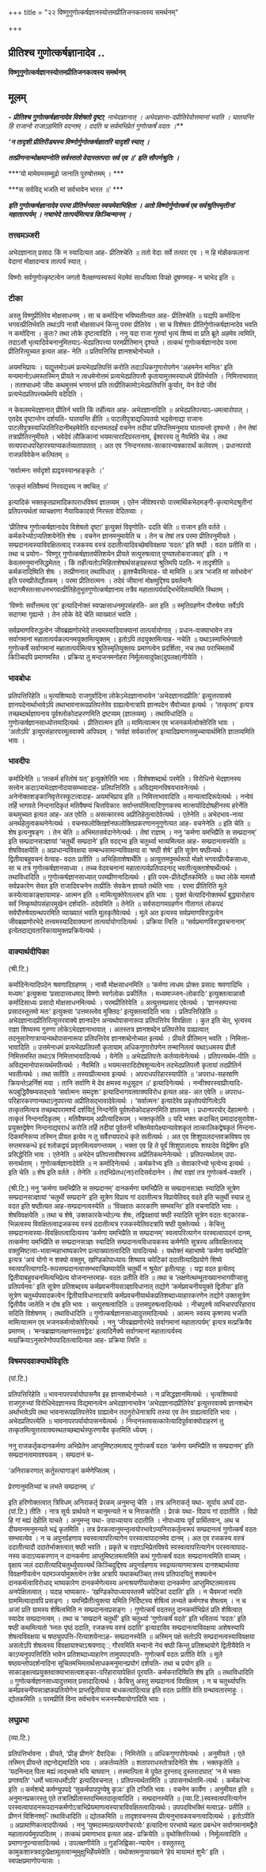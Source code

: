 +++
title = "२२ विष्णुगुणोत्कर्षज्ञानस्योत्तमप्रीतिजनकत्वस्य समर्थनम्"

+++


## प्रीतिश्च गुणोत्कर्षज्ञानादेव ..

**विष्णुगुणोत्कर्षज्ञानस्योत्तमप्रीतिजनकत्वस्य समर्थनम्**

## **मूलम्** 

***- प्रीतिश्च गुणोत्कर्षज्ञानादेव विशेषतो दृष्टा**; नाभेदज्ञानात् । अभेदज्ञाना-दप्रीतिरेवोत्तमानां भवति । घातयन्ति हि राजानो राजाऽहमिति वदन्तम् । ददति च सर्वमभिप्रेतं गुणोत्कर्षं वदतः ।***

***‘न तादृशी प्रीतिरीड्यस्य विष्णोर्गुणोत्कर्षज्ञातरि यादृशी स्यात् ।***

***तत्प्रीणनान्मोक्षमाप्नोति सर्वस्ततो वेदास्तत्पराः सर्व एव ॥’ इति सौपर्णश्रुतिः ।***

***‘यो मामेवमसम्मूढो जानाति पुरुषोत्तमम् । ***

***स सर्वविद् भजति मां सर्वभावेन भारत ॥’ ***

***इति गुणोत्कर्षज्ञानादेव परमा प्रीतिर्भगवता स्वयमेवाभिहिता । अतो विष्णोर्गुणोत्कर्ष एव सर्वश्रुतिस्मृतीनां महातात्पर्यम् । नचाभेदे तात्पर्यमित्यत्र किञ्चिन्मानम् ।***

### **तत्त्वमञ्जरी**

अभेदज्ञानात् प्रसादः किं न स्यादित्यत आह- प्रीतिश्चेति ॥ ततो वेदाः सर्वे तत्परा एव । न हि मोक्षैकफलानां वेदानां मोक्षादन्यत्र तात्पर्यं स्यात् ।

विष्णोः सर्वगुणोत्कृष्टत्वेन जगतो वैलक्षण्यस्वरूपं भेदमेवं साधयित्वा विपक्षे दूषणमाह- न चाभेद इति ॥

### **टीका** 

अस्तु विष्णुप्रीतिरेव मोक्षसाधनम् । सा च कर्मादिना भविष्यतीत्यत आह- प्रीतिश्चेति ॥ यद्यपि कर्मादिना भगवत्प्रीतिर्भवति तथाऽपि नासौ मोक्षसाधनं किन्तु परमा प्रीतिरेव । सा च विशेषतः प्रीतिर्गुणोत्कर्षज्ञानादेव भवति न कर्मादिना । कुतः? तथा लोके दृष्टत्वादिति । ननु यदा राजा गुरुर्वा भृत्यं शिष्यं वा प्रति ब्रूते अहमेव त्वमिति, तदाऽसौ भृत्यादिर्वचनानुमितयाऽ-भेदप्रतिपत्त्या परमप्रीतिमान् दृश्यते । तत्कथं गुणोत्कर्षज्ञानादेव परमा प्रीतिरित्युच्यत इत्यत आह- नेति ॥ प्रतिपत्तिरिह ज्ञानशब्देनोच्यते ।

अयमभिप्रायः । यद्युत्तमोऽधमं प्रत्यभेदप्रतिपत्तिं करोति तदाऽधिकगुणारोपणेन ‘अहमनेन मानितः’ इति मन्यमानोऽधमस्तस्मिन् प्रीयते न त्वधमेनोत्तमं प्रत्यभेदप्रतिपत्तौ कृतायामुत्तमस्याधमे प्रीतिर्भवति । निमित्ताभावात् । ततश्चाधमो जीवः कथमुत्तमं भगवन्तं प्रति तत्प्रीतिकामोऽभेदप्रतिपत्तिं कुर्यात्, येन वेदो जीवं प्रत्यभेदप्रतिपत्त्यर्थमपि वदेदिति ।

न केवलमभेदज्ञानात् प्रीतिर्न भवति किं तर्हीत्यत आह- अभेदज्ञानादिति ॥ अभेदप्रतिपत्त्याऽ-धमत्वारोपात् । एतदेव दृष्टान्तेन दर्शयति- घातयन्ति हीति ॥ पाटलीपुत्राद्यधिपतयो भद्रसेनाद्या राजानः पाटलीपुत्रस्याधिपतिरिदानीमहमेवेति वदन्तमतदर्हं वचनेन तदीयां प्रतिपत्तिमनुमाय घातयन्तो दृश्यन्ते । तेन तेषां तत्राप्रीतिरनुमीयते । भवेदेवं लौकिकानां भयमत्सरादिग्रस्तानाम्, ईश्वरस्य तु नैवमिति चेन्न । तथा सत्यपराधपरिहारस्याप्यकर्तव्यतापातात् । अत एव ‘निन्दनस्तव-सत्कारन्यक्कारार्थं कलेवरम् । प्रधानपरयो राजन्नविवेकेन कल्पितम् ॥

‘सर्वात्मनः सर्वदृशो ह्यद्वयस्यानहङ्कृतेः ।’

‘तत्कृतं मतिवैषम्यं निरवद्यस्य न क्वचित् ॥’

इत्यादिकं भक्तकृतप्रामादिकापराधविषयं ज्ञातव्यम् । एतेन जीवेश्वरयोः पारमार्थिकभेदमङ्गी-कृत्याभेदश्रुतीनां प्रतिपत्त्यर्थतां व्याचक्षाणा नैयायिकादयो निरस्ता वेदितव्याः ।

‘प्रीतिश्च गुणोत्कर्षज्ञानादेव विशेषतो दृष्टा’ इत्युक्तं विवृणोति- ददति चेति ॥ राजान इति वर्तते । कर्मकरेभ्योऽप्यतिशयेनेति शेषः । वचनेन ज्ञानमनुमायेति च । तेन च तेषां तत्र परमा प्रीतिरनुमीयते । सम्प्रदानत्वस्याविवक्षितत्वाद् रजकस्य वस्त्रं ददातीत्यादिवच्छेषविवक्षया ‘वदतः’ इति षष्ठी । वदतः प्रतीति वा । तथा च प्रयोगः- ‘विष्णुर् गुणोत्कर्षज्ञातर्यतिशयेन प्रीयते सत्पुरुषत्वात् पुण्यश्लोकराजवत्’ इति । न केवलमनुमानसिद्धमेतत् । किं तर्हीत्यतोऽभिहिताशेषार्थसङ्ग्रहरूपां श्रुतिमपि पठति- न तादृशीति ॥ कर्मकरादिष्विति शेषः । तत्प्रीणनात् तथाविधात् । इतश्चैवमित्याह- यो मामिति ॥ अत्र ‘भजति मां सर्वभावेन’ इति परमप्रीतेर्द्योतकम् । परमा प्रीतिरात्मनः । तदेवं जीवानां मोक्षमुद्दिश्य प्रवर्तमानैः सदागमैस्तत्साधनभगवत्प्रीतिहेतुभूतगुणोत्कर्षज्ञानाय तत्रैव महातात्पर्यवद्भिर्भवितव्यमिति स्थितम् ।

‘विष्णोः सर्वोत्तमत्व एव’ इत्यादिनोक्तं स्वपक्षसाधनमुपसंहरति- अत इति ॥ स्मृतिग्रहणेन पौरुषेयाः सर्वेऽपि सदागमा गृह्यन्ते । तेन लोके वेदे चेति व्याख्यातं भवति ।

सर्वप्रमाणविरुद्धत्वेन जीवब्रह्मणोरभेदे तत्त्वमस्यादिवाक्यानां तात्पर्यायोगात् । प्रधान-वाक्याभावेन तत्र सर्वागमानां महातात्पर्यकल्पनमयुक्तमित्युक्तम् । इतोऽपि तदयुक्तमित्याह- नचेति ॥ यथाऽस्माभिर्भगवतो गुणोत्कर्षे सर्वागमानां महातात्पर्यमित्यत्र श्रुतिस्मृतियुक्तयः प्रमाणत्वेन प्रदर्शिताः, नच तथा पराभिमतार्थे किञ्चिदपि प्रमाणमस्ति । प्रक्रिया तु मन्दजनमनोहरा निर्मूलत्वादुपेक्ष(दुपलक्ष)णीयेति ।

### **भावबोधः** 

प्रतिपत्तिरिहेति ॥ भृत्यशिष्यादेः राजगुर्वादिना लोकेऽभेदज्ञानाभावेन ‘अभेदज्ञानादप्रीतिः’ इत्युत्तरवाक्ये ज्ञानपदेनार्थाभावेऽपि तथाभावनारूपप्रतिपत्तेरेव ग्राह्यत्वेनात्रापि ज्ञानपदेन सैवोच्यत इत्यर्थः । ‘तत्कृतम्’ इत्यत्र तच्छब्दार्थज्ञापनाय पूर्वश्लोकोदाहरणमिति द्रष्टव्यम् (ज्ञातव्यम्) । तथाविधादिति ॥ गुणोत्कर्षज्ञानसाध्योत्तमादित्यर्थः । प्रीतिरात्मन इति ॥ मामित्यात्मन एव भजनकर्मत्वोक्तेरिति भावः । ‘अतोऽपि’ इत्युपसंहारपरमूलवाक्ये अपिपदम् । ‘सर्वज्ञं सर्वकर्तारम्’ इत्यादिप्रमाणसमुच्चायार्थमिति ज्ञातव्यमिति भावः ।

### **भावदीपः** 

कर्मादिनेति ॥ ‘तत्कर्म हरितोषं यत्’ इत्युक्तेरिति भावः । विशेषशब्दार्थः परमेति । विरोधिनो भेदज्ञानस्य सत्त्वेन कदाऽप्यभेदज्ञानोदयासम्भवादाह- प्रतिपत्तिरिति ॥ अविद्यमानविषयभावनेत्यर्थः । अनेनोक्तशङ्कानिवृत्तेरस्फुटत्वादाह- अयमभिप्राय इति ॥ निमित्ताभावादिति ॥ मान्यत्वादिरूपेत्यर्थः । नन्वेवं तर्हि भागवते निन्दनादिकृतं मतिवैषम्यं चित्तविकारः सर्वान्तर्यामित्वादिगुणकस्य मात्सर्यादिदोषहीनस्य हरेर्नेति कथमुच्यत इत्यत आह- अत एवेति ॥ असत्कारस्य अप्रीतिहेतुत्वादेवेत्यर्थः । एतेनेति ॥ अभेदभाव-नाया अनर्थहेतुत्वकथनेनेत्यर्थः । वचनफलोक्तिर्ज्ञानफलोक्तिप्रकरणाननुगुणेत्यत आह- वचनेनेति ॥ इति चेति ॥ शेष इत्यनुषङ्गः । तेन चेति ॥ अभिमतसर्वदानेनेत्यर्थः । तेषां राज्ञाम् । ननु ‘कर्मणा यमभिप्रैति स सम्प्रदानम्’ इति सम्प्रदानसञ्ज्ञायां ‘चतुर्थी सम्प्रदाने’ इति वदद्भ्य इति चतुर्थ्या भाव्यमित्यत आह- सम्प्रदानत्वस्येति ॥ शेषविवक्षयेति ॥ अप्राधान्यविवक्षया सम्बन्धसामान्यविवक्षया वा ‘षष्ठी शेषे’ इति सूत्रेण षष्ठीत्यर्थः । द्वितीयाबहुवचनं वेत्याह- वदतः प्रतीति ॥ अभिहिताशेषार्थेति ॥ अत्युत्तमपुमर्थरूपो मोक्षो भगवत्प्रीत्यैकसाध्यः, सा च तत्र गुणोत्कर्षज्ञानसाध्या । तच्च वेदवचनानां महातात्पर्यप्रतिपादनाद् भवतीत्युक्ताशेषार्थेत्यर्थः । तथाविधादिति ॥ गुणोत्कर्षज्ञानसाध्यात् परमप्रीणनादित्यर्थः । इति परम-प्रीतेर्द्योतकमिति ॥ यथा लोके मामसौ सर्वप्रकारेण सेवत इति राजादिवचनेन तत्प्रीतिः सेवकेन ज्ञायते तथेति भावः । परमा प्रीतिरिति मूले कस्येत्याकाङ्क्षायामाह- आत्मन इति ॥ मामित्युक्तेरेतल्लाभ इति भावः । युक्तं चेत्यादिनोक्तमर्थं बुद्ध्यारोहाय सर्वं निष्कृष्योपसंहारमुखेन दर्शयति- तदेवमिति ॥ तेनेति ॥ सर्वसदागमग्रहणेन गीतागतं लोकपदं सर्वपौरुषेयग्रन्थपरमिति व्याख्यातं भवति मूलकृतैवेत्यर्थः । मूले अत इत्यस्य सर्वप्रमाणविरुद्धत्वेन जीवब्रह्मणोरभेदे तत्त्वमस्यादिवाक्यानां तात्पर्यायोगादित्यर्थः । प्रक्रिया त्विति ॥ ‘सर्वप्रमाणविरुद्धवचनानाम्’ इत्येतदाद्यवतारिकायामुक्तप्रक्रियेत्यर्थः ।

### **वाक्यार्थदीपिका**

(श्री.टि.)

कर्मादिनेत्यादिपदेन श्रवणादिग्रहणम् । नासौ मोक्षसाधनमिति ॥ ‘कर्मणा त्वधमः प्रोक्तः प्रसादः श्रवणादिभिः । मध्यमः’ इत्युक्त्वा ‘प्रसादात्त्वधमाद् विष्णोः स्वर्गलोकः प्रकीर्तितः । मध्यमाज्जन-लोकादिः’ इत्युक्तत्वान्नासौ कर्मादिसाध्यः प्रसादो मोक्षसाधनमित्यर्थः । परमप्रीतिरेवेति ॥ अत्युत्तमप्रसाद एवेत्यर्थः । ‘ज्ञानसम्पत्त्या प्रसादस्तूत्तमो मतः’ इत्युक्त्वा ‘उत्तमस्त्वेव मुक्तिदः’ इत्युक्तत्वादिति भावः । प्रतिपत्तिरिहेति ॥ अभेदज्ञानादप्रीतिरित्युत्तरवाक्ये ज्ञानपदेन अन्यथोपासनारूपा प्रतिपत्तिरेव विवक्षिता । कुत इति चेत्, भृत्यस्य राज्ञा शिष्यस्य गुरुणा लोकेऽभेदज्ञानाभावात् । अतस्तत्र ज्ञानशब्देन प्रतिपत्तेरेव ग्राह्यत्वात् तदनुसारेणात्राप्यन्यथोपासनारूपा प्रतिपत्तिरेव ज्ञानशब्देनोच्यत इत्यर्थः । प्रीयते प्रीतिमान् भवति । निमित्ता-भावादिति ॥ उत्तमेनाधमं प्रत्यभेदप्रतिपत्तौ कृतायाम् अधिकगुणारोपणेन तन्मानितत्वं यथाऽधमस्य प्रीतौ निमित्तमस्ति तथाऽत्र निमित्ताभावादित्यर्थः । येनेति ॥ अभेदप्रतिपत्तेः कर्तव्यत्वेनेत्यर्थः । प्रतिपत्त्यर्थम-पीति ॥ अविद्यमानोपास्त्यर्थमपीत्यर्थः । नैवमिति ॥ भयमत्सरादिदोषशून्यत्वेन तदभेदप्रतिपत्तौ कृतायां तदप्रीतिर्न भवतीत्यर्थः । तथा सतीति ॥ तस्याप्रीत्यभाव इत्यर्थः । अपराधपरिहारस्यापीति ॥ ‘अपराध-सहस्राणि क्रियन्तेऽहर्निशं मया । तानि सर्वाणि मे देव क्षमस्व मधुसूदन ॥’ इत्यादिनेत्यर्थः । नन्वीश्वरस्याप्रीत्यादि-रूपबुद्धिवैषम्यसद्भावे ‘सर्वात्मनः समदृशः’ इत्यादिभागवतवाक्यविरोध इत्यत आह- अत एवेति ॥ अपराध-परिहारकरणान्यथाऽनुपपत्त्या अप्रीतिसद्भावादेवेत्यर्थः । ‘सर्वात्मनः’ इत्यादेरेव प्रकृतोपयोगित्वेऽपि तत्कृतमित्यत्र तच्छब्दपरामर्श्यं दर्शयितुं निन्दनेति पूर्वश्लोकोदाहरणमिति ज्ञातव्यम् । प्रधानपरयोर् देहात्मनोः । तत्कृतं निन्दनादिकृतम् । मतिवैषम्यम् अप्रीत्यादिरूपम् । भक्तकृतेति ॥ यदि भक्तः कदाचित् प्रमादादसुरावेश-प्रयुक्तद्वेषेण निन्दनाद्यपराधं करोति तर्हि तदीयां पूर्वतनी भक्तिमेवापेक्ष्यान्यावेशकृतं तात्कालिकद्वेषकृतं निन्दना-दिकमनिरूप्य तस्मिन् प्रीयत इत्येव न तु सर्वैरप्यपराधे कृते सतीत्यर्थः । अत एव शिशुपालदन्तवक्रविषय एव सप्तमस्कन्धे इदं श्लोकद्वयं प्रवृत्तमित्यवगन्तव्यम् । भक्ता एव हि ते पूर्वं शिशुपालादयः शापादेव विद्वेषिण इति प्रसिद्धेरिति भावः । एतेनेति ॥ अभेदेन प्रतिपत्तावीश्वरस्य अप्रीतिकथनेनेत्यर्थः । प्रतिपत्त्यर्थताम् उपा-सनार्थताम् ।
गुणोत्कर्षज्ञानादेवेति ॥ न कर्मादिनेत्यर्थः । कर्मकरेभ्य इति ॥ सेवाकारेभ्यो भृत्येभ्य इत्यर्थः । इति चेति ॥ शेष इति वर्तते । तेनेति ॥ तदभिप्रेतध(ना)रादिसर्वदानेन । तेषां राज्ञां तत्र गुणोत्कर्ष-वक्तरि ।

(श्री.टि.) ननु ‘कर्मणा यमभिप्रैति स सम्प्रदानम्’ दानकर्मणा यमभिप्रैति स सम्प्रदानसञ्ज्ञः स्यादिति सूत्रेण सम्प्रदानसञ्ज्ञायां ‘चतुर्थी सम्प्रदाने’ इति सूत्रेण विप्राय गां ददातीत्यत्र विप्रायेतिवद् वदते इति चतुर्थी स्यान्न तु वदत इति षष्ठीत्यत आह-सम्प्रदानत्वस्येति ॥ ‘विवक्षातः कारकाणि सम्भवन्ति’ इति वचनादिति भावः । शेषविवक्षयेति ॥ तथा च शेषे, उक्तकारकेभ्योऽन्यः शेषः, तद्विवक्षायां षष्ठी स्यादिति सूत्रेण वदतः षट्कारक-भिन्नत्वस्य विवक्षितत्वाद्रजकस्य वस्त्रं ददातीत्यत्र रजकस्येतिवदत्रापि षष्ठी युक्तेत्यर्थः । केचित्तु सम्प्रदानत्वस्या-विवक्षितत्वादित्यस्य ‘कर्मणा यमभिप्रैति स सम्प्रदानम्’ स्वत्वपरित्यागेन परस्वत्वापादनं दानम्, तत्कर्मणा यमभिप्रैति स सम्प्रदानसञ्ज्ञः स्यादिति सम्प्रदानत्वविधायकस्य कर्मणेति सूत्रस्य अविवक्षितत्वाद् वक्तुमिष्टत्वा-भावान्महाभाष्यकारेण प्रत्याख्यातत्वादिति यावदित्यर्थः । यथोक्तं महाभाष्ये ‘कर्मणा यमभिप्रैति’ इत्यत्र ‘अयं योगो न शक्यो वक्तुम्, खण्डिकोपाध्यायः शिष्याय चपेटिकां ददातीत्यादिप्रयोगे शिष्ये स्वत्वपरित्यागादि-रूपसम्प्रदानत्वासम्भवाच्छिष्यायेति चतुर्थी न श्रूयेत’ इतीत्याहुः । यद्वा वदत इत्येतद् द्वितीयाबहुवचनमित्यभिप्रेत्य योजनान्तरमाह- वदतः प्रतीति वेति ॥ तथा च ‘लक्षणेत्थम्भूताख्यानभागवीप्सासु प्रतिपर्यनवः’ इति सूत्रेण प्रतिशब्दस्य कर्मप्रवचनीयसञ्ज्ञाविधानात् तद्योगे ‘कर्मप्रवचनीययुक्ते द्वितीया’ इति सूत्रेण चतुर्थ्यपवादकत्वेन द्वितीयाविधानादत्रापि कर्मप्रवचनीयार्थकप्रतिशब्दाध्याहारकरणेन तद्योगे उक्तसूत्रेण द्वितीयैव जातेति न दोष इति भावः । सत्पुरुषत्वादिति ॥ उत्तमपुरुषत्वादित्यर्थः । नीचपुरुषे व्यभिचारपरिहाराय सदिति विशेषणम् । तथाविधादिति ॥ गुणोत्कर्षज्ञानसाध्यादुत्तमादित्यर्थः । आत्मनः स्वस्य कृष्णस्य भजति मामित्यात्मन एव भजनकर्मत्वोक्तेरित्यर्थः । ननु ‘जीवब्रह्मणोरभेदे सर्वागमानां महातात्पर्यम्’ इत्यत्र मत्प्रक्रियैव प्रमाणम् । ‘मन्त्रब्राह्मणलक्षणस्तावद्वेदः’ इत्यादिनैक्ये सर्वागमानां महातात्पर्यस्य मत्प्रक्रियाऽनुसारेणोपपादितत्वादित्यत आह- प्रक्रिया त्विति ॥

### **विषमपदवाक्यार्थविवृतिः**

(पां.टि.)

प्रतिपत्तिरिहेति ॥ भावनापरपर्यायोपासनैव इह ज्ञानशब्देनोच्यते । न प्रसिद्धज्ञानमित्यर्थः । भृत्यशिष्ययो राजगुरुभ्यां विरोधिभेदज्ञानस्य विद्यमानत्वेन अभेदज्ञानाभावेन ‘अभेदज्ञानादप्रीतिरेव’ इत्युत्तरवाक्ये ज्ञानशब्देन अर्थाभावेऽपि तथा भावनारूपप्रतिपत्तेरेव ग्राह्यत्वेन तदनुरोधेनात्रापि तस्या एव तेन ग्राह्यत्वादिति भावः । अभेदप्रतिपत्त्येति ॥ भावनापरपर्यायोपासनयेत्यर्थः । निन्दनस्तवसत्कारेत्यादिपूर्ववाक्योदाहरणं तु तत्कृतमित्युत्तरवाक्यस्थतच्छब्दार्थस्फुरणायैव कृतमिति ध्येयम् ।

ननु राजकर्तृकदानकर्मणा अभिप्रेतेन आप्तुमिष्टतमत्वाद् गुणोत्कर्षं वदतः ‘कर्मणा यमभिप्रैति स सम्प्रदानम्’ इति सम्प्रदानत्वमावश्यकम् । सम्प्रदानं च-

‘अनिराकरणात् कर्तुस्त्यागाङ्गं कर्मणेप्सितम् ।

प्रेरणानुमतिभ्यां च लभते सम्प्रदानम् ॥’

इति हरिणोक्तत्वात् त्रिविधम् अनिराकर्तृ प्रेरकम् अनुमन्तृ चेति । तत्र अनिराकर्तृ यथा- सूर्याय अर्घ्यं ददा-(पां.टि.) तीति । नात्र सूर्यः प्रार्थयते न चानुमन्यते न च निराकरोति । प्रेरकं यथा- विप्राय गां ददातीति । विप्रो हि गां मह्यं देहीति याचते । अनुमन्तृ यथा- उपाध्यायाय ददातीति । नोपाध्यायः पूर्वं प्रार्थितवान्, अथ च दीयमानमनुमन्यते भद्रं कृतमिति । तत्र प्रेरकत्वानुमन्तृत्वयोरभावेऽप्यनिराकर्तृत्वरूपं सम्प्रदानत्वं गुणोत्कर्षं वदतः सम्भवत्येव । न च अपुनर्ग्रहणाय स्वस्वत्वापरित्यागेन परस्वत्वापादनमेव दानम् । अत एव रजकस्य वस्त्रं ददातीत्यादौ ददातेर्भाक्तत्वात् षष्ठी भवति । प्रकृते च राज्ञाऽभिप्रेतविषये स्वस्वत्वापरित्यागेन परस्वत्वापाद-नस्य कदाऽप्यकरणान् न दानकर्मणा आप्तुमिष्टतमत्वमिति कथं गुणोत्कर्षं वदतः सम्प्रदानत्वमिति वाच्यम् । वृक्षाय जलं ददातीत्यादिचतुर्थ्युपपत्त्यर्थं किञ्चिदुद्दिश्य अपुनर्ग्रहणाय स्वद्रव्यत्यागमात्रस्य दानशब्दार्थतया विवक्षणीयत्वेन पदमञ्जर्यामुक्तत्वेन तत्रेव अत्रापि यथाकथञ्चित् तस्य प्रतिपादयितुं शक्यत्वेन दानकर्मत्वाविरोधाद् भाष्यकारेण दानकर्मणेत्यस्य अनाश्रयणीयत्वोक्त्या दानकर्मणा आप्तुमिष्टतमत्वस्य अनपेक्षितत्वात् । यदाह भाष्यकारः- ‘खण्डिकोपाध्यायस्तस्मै चपेटिकां ददाति’ इति । न चैवमजां नयति ग्राममित्यादावपि प्रसङ्गः । यमभिप्रैतीत्युक्त्या यमिति निर्दिष्टस्य शेषित्वं लभ्यते कर्मणश्च शेषत्वम् । न च अजां प्रति ग्रामस्य शेषित्वमिति न सम्प्रदानत्वप्रसङ्गः । गुणोत्कर्षं वदतस्तु दानकर्माभिप्रेतं प्रति शेषित्वात् स्यादेव सम्प्रदानत्वम् । तथा च ‘सम्प्रदाने चतुर्थी’ इति चतुर्थ्या ‘गुणोत्कर्षं वदते’ इति भवितव्यं ‘वदतः’ इति षष्ठी कथमित्यतो ‘घ्नतः पृष्ठं ददाति, रजकस्य वस्त्रं ददाति’ इत्यादाविव सम्प्रदानत्वाविवक्षया अशेषस्यापि शेषत्वविवक्षया च षष्ठ्युपपत्ति-रित्याशयेनाऽह- सम्प्रदानस्येति ॥ अस्मिन् पक्षे सतोऽपि सम्प्रदानत्वस्याविवक्षया असतोऽपि शेषत्वस्य विवक्षायाश्चाऽश्रयणाद्् गौरवमिति मन्वानो नेयं षष्ठी किन्तु प्रतिशब्दयोगे द्वितीयैवेति न काऽप्यनुपपत्तिरिति भावेन प्रतिशब्दाध्याहारेण तामुपपादयति- गुणोत्कर्षं वदतः प्रतीति वेति ॥ मूले षष्ठ्यन्तोपदर्शनादिना सूचितमभिमतार्थसाधकमनुमानप्रयोगं दर्शयति- तथा च प्रयोग इति ॥ साकाङ्क्षत्वप्रयुक्तवाक्याभासत्वशङ्का-परिहारायापेक्षितं पूरयति- कर्मकरादिष्विति शेष इति ॥ तथाविधादिति ॥ गुणोत्कर्षज्ञानसाध्यादुत्तमात् प्रसादादित्यर्थः । केचित्तु अस्तु सम्प्रदानत्वं विवक्षितम् । न च चतुर्थ्यापत्तिः कर्मप्रवचनीयसञ्ज्ञकप्रतियोगेन प्राप्तद्वितीयाया बाधकत्वादित्याह इति वदतः प्रतीति वेति ग्रन्थावतारमाहुः । द्योतकमिति ॥ परमप्रीतिं विना सर्वभावेन भजनस्यैवायोगादिति भावः ।

### **लघुप्रभा**

(व्या.टि.)

प्रतिपत्तिर्भावना । प्रीयते, ‘प्रीङ् प्रीणने’ दैवादिकः । निमित्तेति ॥ अधिकगुणारोपेत्यर्थः । अनुमीयते । एते तस्मिन् प्रीयन्ते तद्दानोद्यमादिति भावः । अकर्तव्यतेति ॥ शतापराधस्तोत्रादिनेति शेषः । भक्तकृतेति ॥ ‘यदनिन्दत् पिता मह्यं त्वद्भक्ते मयि चाघवान् । तस्मात्पिता मे पूयेत दुरन्ताद् दुस्तरादघात्’ ‘न मे भक्तः प्रणश्यति’ ‘धर्मो भवत्यधर्मोऽपि’ इत्यादिवचनात् । प्रतिपत्त्यर्थतामिति ॥ उपासनार्थतामि-त्यर्थः । कर्मकरेभ्य इति ॥ कर्मशब्दे कर्मण्युपपदे ‘सुकर्मपापपुण्येषु कृञः’ इति टजिति भावः । वचनेन कार्येण । अनुमीयत इति ॥ अनुमानप्रकारस्तु एते तत्रातिप्रीतास्तदभिमतदातृत्वादिति । सम्प्रदानस्येति ॥ (व्या.टि.)स्वस्वत्वपरित्यागेन परस्वत्वापादनरूपदानकर्मणोऽत्राभिप्रेयमाणत्वस्यात्राविवक्षितत्वादित्यर्थः। उपपदविभक्तिं मत्वाऽह- प्रतीति ॥ प्रीणनं विशिनश्व्-ि तथाविधादिति ॥ द्योतकमिति ॥ तादृशवचनस्य प्रीत्यनुभावकवचनत्वादित्यर्थः । इतोऽपीति ॥ अप्रामाणिकत्वादपीत्यर्थः । ननु ‘युष्मदस्मत्प्रत्ययगोचरयोः’ इत्यादिना परभाष्ये महता प्रबन्धेन सर्वागमानामद्वैते महातात्पर्यमुपपादितम् । तत्कथं प्रमाणाभाव इत्यत आह- प्रक्रियेति ॥ वृथोक्तिरित्यर्थः । निर्मूलत्वादिति ॥ प्रमाणानुपन्यासादित्यर्थः । उपलक्षणीयेति ॥ गुडजिह्विका-न्यायेन । वस्तुतस्तु कामुकशास्त्रवदुत्प्रेक्षामूलत्वान्मुमुक्षुभिर्हेयमेवेति । यथोक्तमनुव्याख्याने ‘हेयं मायामतं शुभैः’ इति । स्वपक्षप्रमाणोपन्यासः ।

